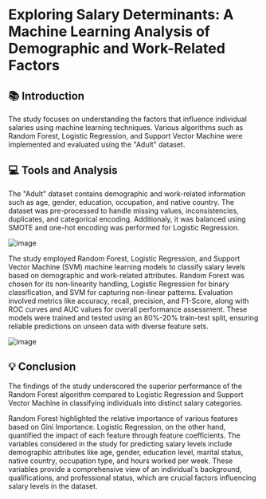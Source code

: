 # Exploring Salary Determinants: A Machine Learning Analysis of Demographic and Work-Related Factors

## 📚 Introduction
The study focuses on understanding the factors that influence individual salaries using machine learning techniques. Various algorithms such as Random Forest, Logistic Regression, and Support Vector Machine were implemented and evaluated using the "Adult" dataset.

## 💻 Tools and Analysis
The "Adult" dataset contains demographic and work-related information such as age, gender, education, occupation, and native country. The dataset was pre-processed to handle missing values, inconsistencies, duplicates, and categorical encoding. Additionaly, it was balanced using SMOTE and one-hot encoding was performed for Logistic Regression. 

![image](https://github.com/hengkisan/salary-classification-r/assets/122197570/ea85c1c2-9ebd-4d5c-8e66-c9f5209a57bc)

The study employed Random Forest, Logistic Regression, and Support Vector Machine (SVM) machine learning models to classify salary levels based on demographic and work-related attributes. Random Forest was chosen for its non-linearity handling, Logistic Regression for binary classification, and SVM for capturing non-linear patterns. Evaluation involved metrics like accuracy, recall, precision, and F1-Score, along with ROC curves and AUC values for overall performance assessment. These models were trained and tested using an 80%-20% train-test split, ensuring reliable predictions on unseen data with diverse feature sets.

![image](https://github.com/hengkisan/salary-classification-r/assets/122197570/ce0f1aa7-5bd1-438e-af03-3f6e6da94238)

## 💡 Conclusion
The findings of the study underscored the superior performance of the Random Forest algorithm compared to Logistic Regression and Support Vector Machine in classifying individuals into distinct salary categories.

Random Forest highlighted the relative importance of various features based on Gini Importance. Logistic Regression, on the other hand, quantified the impact of each feature through feature coefficients. The variables considered in the study for predicting salary levels include demographic attributes like age, gender, education level, marital status, native country, occupation type, and hours worked per week. These variables provide a comprehensive view of an individual's background, qualifications, and professional status, which are crucial factors influencing salary levels in the dataset.
